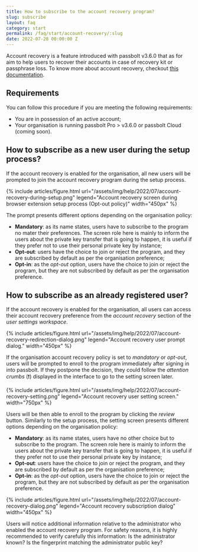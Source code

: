```yaml
---
title: How to subscribe to the account recovery program?
slug: subscribe
layout: faq
category: start
permalink: /faq/start/account-recovery/:slug
date: 2022-07-28 00:00:00 Z
---
```


Account recovery is a feature introduced with passbolt v3.6.0 that as for aim to help users to recover their accounts
in case of recovery kit or passphrase loss. To know more about account recovery, checkout [this documentation](/configure/account-recovery).

## Requirements

You can follow this procedure if you are meeting the following requirements:

- You are in possession of an active account;
- Your organisation is running passbolt Pro > v3.6.0 or passbolt Cloud (coming soon).

## How to subscribe as a new user during the setup process?

If the account recovery is enabled for the organisation, all new users will be prompted to join the account recovery program during the setup process. 

{% include articles/figure.html 
    url="/assets/img/help/2022/07/account-recovery-during-setup.png"
    legend="Account recovery screen during browser extension setup process (Opt-out policy)" 
    width="450px"
%}

The prompt presents different options depending on the organisation policy:

- __Mandatory__: as its name states, users have to subscribe to the program no mater their preferences. The screen role here is mainly to inform the users about the private key transfer that is going to happen, it is useful if they prefer not to use their personal private key by instance;
- __Opt-out__: users have the choice to join or reject the program, and they are subscribed by default as per the organisation preference;
- __Opt-in__: as the *opt-out* option, users have the choice to join or reject the program, but they are not subscribed by default as per the organisation preference.

## How to subscribe as an already registered user?

If the account recovery is enabled for the organisation, all users can access their account recovery preference from the *account recovery* section of the *user settings workspace*.

{% include articles/figure.html
url="/assets/img/help/2022/07/account-recovery-redirection-dialog.png"
legend="Account recovery user prompt dialog."
width="450px"
%}

If the organisation account recovery policy is set to *mandatory* or *opt-out*, users will be prompted to enroll to the program immediately after signing in into passbolt. If they postpone the decision, they could follow the *attention crumbs* (&#10071;) displayed in the interface to go to the setting screen later.

{% include articles/figure.html
url="/assets/img/help/2022/07/account-recovery-setting.png"
legend="Account recovery user setting screen."
width="750px"
%}

Users will be then able to enroll to the program by clicking the *review* button. Similarly to the setup process, the setting screen presents different options depending on the organisation policy:

- __Mandatory__: as its name states, users have no other choice but to subscribe to the program. The screen role here is mainly to inform the users about the private key transfer that is going to happen, it is useful if they prefer not to use their personal private key by instance;
- __Opt-out__: users have the choice to join or reject the program, and they are subscribed by default as per the organisation preference;
- __Opt-in__: as the *opt-out* option, users have the choice to join or reject the program, but they are not subscribed by default as per the organisation preference.

{% include articles/figure.html 
    url="/assets/img/help/2022/07/account-recovery-dialog.png"
    legend="Account recovery subscription dialog" 
    width="450px"
%}

Users will notice additional information relative to the administrator who enabled the account recovery program. For safety reasons, it is highly recommended to verify carefully this information: Is the administrator known? Is the fingerprint matching the administrator public key?
